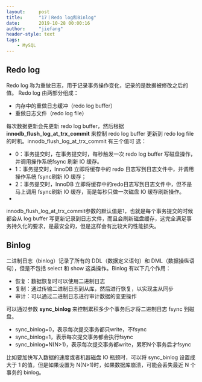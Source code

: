 ```yaml
---
layout:     post
title:      "17丨Redo log和Binlog"
date:       2019-10-28 00:00:16
author:     "jiefang"
header-style: text
tags:
    - MySQL
---
```

## Redo log
Redo log 称为重做日志，用于记录事务操作变化，记录的是数据被修改之后的值。
Redo log 由两部分组成：
- 内存中的重做日志缓冲（redo log buffer）
- 重做日志文件（redo log file）

每次数据更新会先更新 redo log buffer，然后根据 **innodb_flush_log_at_trx_commit** 来控制
redo log buffer 更新到 redo log file 的时机。innodb_flush_log_at_trx_commit 有三个值可
选：
- 0：事务提交时，在事务提交时，每秒触发一次 redo log buffer 写磁盘操作，并调用操作系统fsync 刷新 IO 缓存。
- 1：事务提交时，InnoDB 立即将缓存中的 redo 日志写到日志文件中，并调用操作系统 fsync刷新 IO 缓存；
- 2：事务提交时，InnoDB 立即将缓存中的redo日志写到日志文件中，但不是马上调用 fsync刷新 IO 缓存，而是每秒只做一次磁盘 IO 缓存刷新操作。
- 
innodb_flush_log_at_trx_commit参数的默认值是1，也就是每个事务提交的时候都会从 log buffer 写更新记录到日志文件，而且会刷新磁盘缓存，这完全满足事务持久化的要求，是最安全的，但是这样会有比较大的性能损失。

## Binlog
二进制日志（binlog）记录了所有的 DDL（数据定义语句）和 DML（数据操纵语句），但是不包括 select 和 show 这类操作。Binlog 有以下几个作用：
- 恢复：数据恢复时可以使用二进制日志
- 复制：通过传输二进制日志到从库，然后进行恢复，以实现主从同步
- 审计：可以通过二进制日志进行审计数据的变更操作

可以通过参数 **sync_binlog** 来控制累积多少个事务后才将二进制日志 fsync 到磁盘。
- sync_binlog=0，表示每次提交事务都只write，不fsync
- sync_binlog=1，表示每次提交事务都会执行fsync
- sync_binlog=N(N>1)，表示每次提交事务都write，累积N个事务后才fsync

比如要加快写入数据的速度或者机器磁盘 IO 瓶颈时，可以将 sync_binlog 设置成大于 1 的值，但是如果设置为 N(N>1)时，如果数据库崩溃，可能会丢失最近 N 个事务的 binlog。
